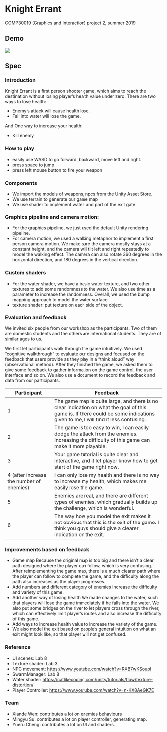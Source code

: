 # Knight Errant
COMP30019 (Graphics and Interaction) project 2, summer 2019

## Demo
[![](https://img.youtube.com/vi/Axmp8RUed1I/0.jpg)](https://youtu.be/Axmp8RUed1I)

## Spec

### Introduction

Knight Errant is a first person shooter game, which aims to reach the destination without losing player’s health value under zero.
There are two ways to lose health:
- Enemy’s attack will cause health lose.
- Fall into water will lose the game. 

And One way to increase your health: 
- Kill enemy

### How to play

- easily use WASD to go forward, backward, move left and right. 
- press space to jump
- press left mouse button to fire your weapon

### Components

- We import the models of weapons, npcs from the Unity Asset Store.
- We use terrain to generate our game map
- We use shader to implement water, and part of the exit gate.

### Graphics pipeline and camera motion:

- For the graphics pipeline, we just used the default Unity rendering pipeline.
- For camera motion, we used a walking metaphor to implement a first person camera motion. We make sure the camera mostly stays at a constant height, and the camera will tilt left and right repeatedly to model the walking effect. The camera can also rotate 360 degrees in the horizontal direction, and 180 degrees in the vertical direction.

### Custom shaders

- For the water shader, we have a basic water texture, and two other textures to add some randomness to the water. We also use time as a parameter to increase the randomness. Overall, we used the bump mapping approach to model the water surface.
- texture shader: put texture on each side of the object.

### Evaluation and feedback

We invited six people from our workshop as the participants. Two of them are domestic students and the others are international students. They are of similar ages to us.

We first let participants walk through the game intuitively. We used “cognitive walkthrough” to evaluate our designs and focused on the feedback that users provide as they play in a “think aloud” way (observational method). After they finished the game, we asked them to give some feedback to gather information on the game control, the user interface and so on. We also use a document to record the feedback and data from our participants.

| Participant                              | Feedback                                                                                                                                                                       |
|------------------------------------------|--------------------------------------------------------------------------------------------------------------------------------------------------------------------------------|
| 1                                        | The game map is quite large, and there is no clear indication on what the goal of this game is. If there could be some indications given to me, I will find it less confusing. |
| 2                                        | The game is too easy to win, I can easily dodge the attack from the enemies. Increasing the difficulty of this game can make it more playable.                                 |
| 3                                        | Your game tutorial is quite clear and interactive, and it let player know how to get start of the game right now.                                                              |
| 4 (after increase the number of enemies) | I can only lose my health and there is no way to increase my health, which makes me easily lose the game.                                                                      |
| 5                                        | Enemies are real, and there are different types of enemies, which gradually builds up the challenge, which is wonderful.                                                       |
| 6                                        | The way how you model the exit makes it not obvious that this is the exit of the game. I think you guys should give a clearer indication on the exit.                          |


### Improvements based on feedback

- Game map
Because the original map is too big and there isn’t a clear path designed where the player can follow, which is very confusing. After reimplementing the game map, there is a much clearer path where the player can follow to complete the game, and the difficulty along the path also increases as the player progresses.
- Add numbers and different category of enemies 
Increase the difficulty and variety of this game.
- Add another way of losing health
We made changes to the water, such that players will lose the game immediately if he falls into the water. We also put some bridges on the river to let players cross through the river, which can effectively limit player’s routes and also increase the difficulty of this game.
- Add ways to increase health value to increase the variety of the game.
- We also model the exit based on people’s general intuition on what an exit might look like, so that player will not get confused.

### Reference

- UI scenes: Lab 8
- Texture shader: Lab 3
- NPC movement: https://www.youtube.com/watch?v=RXB7wKSoupI
- SwarmManager: Lab 8
- Water shader: https://catlikecoding.com/unity/tutorials/flow/texture-distortion/
- Player Controller: https://www.youtube.com/watch?v=n-KX8AeGK7E

### Team

- Xiande Wen: contributes a lot on enemies behaviours
- Mingyu Su: contributes a lot on player controller, generating map.
- Yueru Cheng: contributes a lot on UI and shaders.

